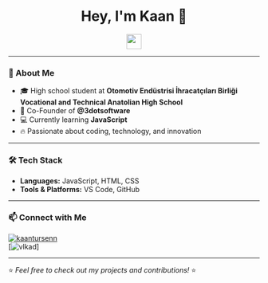 <h1 align="center">Hey, I'm Kaan 👋</h1>

<p align="center">
  <img src="https://media.giphy.com/media/hvRJCLFzcasrR4ia7z/giphy.gif" width="30"/>
</p>

---

### 🚀 About Me  
- 🎓 High school student at **Otomotiv Endüstrisi İhracatçıları Birliği Vocational and Technical Anatolian High School**  
- 💼 Co-Founder of **@3dotsoftware**  
- 💻 Currently learning **JavaScript**  
- 🔥 Passionate about coding, technology, and innovation  

---

### 🛠️ Tech Stack  
- **Languages:** JavaScript, HTML, CSS  
- **Tools & Platforms:** VS Code, GitHub

---

### 📫 Connect with Me  
[![kaantursenn](https://img.shields.io/badge/GitHub-333.svg?&style=for-the-badge&logo=github&logoColor=white)](https://github.com/kaantursenn)  
[![vlkad](https://img.shields.io/badge/vlkad%20-grey?style=for-the-badge&logo=discord)]

---

⭐️ *Feel free to check out my projects and contributions!* ⭐
